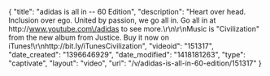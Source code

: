{
    "title": "adidas is all in -- 60 Edition",
    "description": "Heart over head. Inclusion over ego. United by passion, we go all in. Go all in at http:\/\/www.youtube.com\/adidas to see more.\r\n\r\nMusic is \"Civilization\" from the new album from Justice. Buy it now on iTunes!\r\nhttp:\/\/bit.ly\/iTunesCivilization",
    "videoid": "151317",
    "date_created": "1396646929",
    "date_modified": "1418181263",
    "type": "captivate",
    "layout": "video",
    "url": "\/v\/adidas-is-all-in-60-edition\/151317"
}